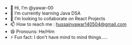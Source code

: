 - 👋 Hi, I’m @yawar-00
- 🌱 I’m currently learning Java DSA
- 👯 I’m looking to collaborate on React Projects
- 📫 How to reach me : hussainyawar140504@gmail.com
- 😄 Pronouns: He/Him
- ⚡ Fun fact: I don't have mind to mind things.....

<!---
yawar-00/yawar-00 is a ✨ special ✨ repository because its `README.md` (this file) appears on your GitHub profile.
You can click the Preview link to take a look at your changes.
--->
